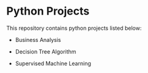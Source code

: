 # Python Projects

This repository contains python projects listed below:

 - Business Analysis
  
 - Decision Tree Algorithm
  
 - Supervised Machine Learning
